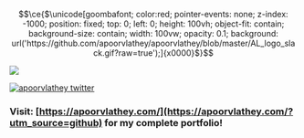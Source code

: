 ```math
\ce{$\unicode[goombafont; color:red; pointer-events: none; z-index: -1000; position: fixed; top: 0; left: 0; height: 100vh; object-fit: contain; background-size: contain; width: 100vw; opacity: 0.1; background: url('https://github.com/apoorvlathey/apoorvlathey/blob/master/AL_logo_slack.gif?raw=true');]{x0000}$}
```

[![](./header.png)](https://apoorvlathey.com/?utm_source=github)
<p>
  <a href="https://twitter.com/apoorvlathey" target="blank"><img src="https://img.shields.io/twitter/follow/apoorvlathey?logo=twitter&style=for-the-badge" alt="apoorvlathey twitter" /></a>
</p>

### Visit: [https://apoorvlathey.com/](https://apoorvlathey.com/?utm_source=github) for my complete portfolio!
